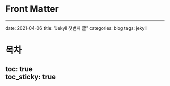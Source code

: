 # Front Matter
---
date: 2021-04-06
title: "Jekyll 첫번째 글"
categories: blog
tags: jekyll
# 목차
toc: true  
toc_sticky: true 
---
